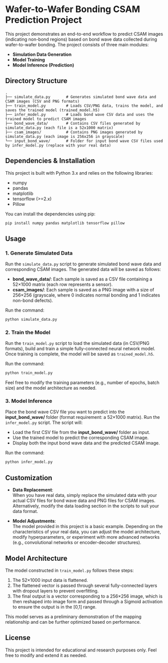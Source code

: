 # Wafer-to-Wafer Bonding CSAM Prediction Project

This project demonstrates an end-to-end workflow to predict CSAM images (indicating non-bond regions) based on bond wave data collected during wafer-to-wafer bonding. The project consists of three main modules:
- **Simulation Data Generation**
- **Model Training**
- **Model Inference (Prediction)**

## Directory Structure

```
.
├── simulate_data.py       # Generates simulated bond wave data and CSAM images (CSV and PNG formats)
├── train_model.py         # Loads CSV/PNG data, trains the model, and saves the trained model (trained_model.h5)
├── infer_model.py         # Loads bond wave CSV data and uses the trained model to predict CSAM images
├── bond_wave_data/        # Contains CSV files generated by simulate_data.py (each file is a 52x1000 matrix)
├── csam_images/           # Contains PNG images generated by simulate_data.py (each image is 256x256 in grayscale)
└── input_bond_wave/       # Folder for input bond wave CSV files used by infer_model.py (replace with your real data)
```

## Dependencies & Installation

This project is built with Python 3.x and relies on the following libraries:
- numpy
- pandas
- matplotlib
- tensorflow (>=2.x)
- Pillow

You can install the dependencies using pip:
```bash
pip install numpy pandas matplotlib tensorflow pillow
```

## Usage

### 1. Generate Simulated Data

Run the `simulate_data.py` script to generate simulated bond wave data and corresponding CSAM images. The generated data will be saved as follows:
- **bond_wave_data/**: Each sample is saved as a CSV file containing a 52×1000 matrix (each row represents a sensor).
- **csam_images/**: Each sample is saved as a PNG image with a size of 256×256 (grayscale, where 0 indicates normal bonding and 1 indicates non-bond defects).

Run the command:
```bash
python simulate_data.py
```

### 2. Train the Model

Run the `train_model.py` script to load the simulated data (in CSV/PNG formats), build and train a simple fully-connected neural network model. Once training is complete, the model will be saved as `trained_model.h5`.

Run the command:
```bash
python train_model.py
```

Feel free to modify the training parameters (e.g., number of epochs, batch size) and the model architecture as needed.

### 3. Model Inference

Place the bond wave CSV file you want to predict into the **input_bond_wave/** folder (format requirement: a 52×1000 matrix). Run the `infer_model.py` script. The script will:
- Load the first CSV file from the **input_bond_wave/** folder as input.
- Use the trained model to predict the corresponding CSAM image.
- Display both the input bond wave data and the predicted CSAM image.

Run the command:
```bash
python infer_model.py
```

## Customization

- **Data Replacement**:  
  When you have real data, simply replace the simulated data with your actual CSV files for bond wave data and PNG files for CSAM images. Alternatively, modify the data loading section in the scripts to suit your data format.

- **Model Adjustments**:  
  The model provided in this project is a basic example. Depending on the characteristics of your real data, you can adjust the model architecture, modify hyperparameters, or experiment with more advanced networks (e.g., convolutional networks or encoder-decoder structures).

## Model Architecture

The model constructed in `train_model.py` follows these steps:
1. The 52×1000 input data is flattened.
2. The flattened vector is passed through several fully-connected layers with dropout layers to prevent overfitting.
3. The final output is a vector corresponding to a 256×256 image, which is then reshaped into image form and passed through a Sigmoid activation to ensure the output is in the [0,1] range.

This model serves as a preliminary demonstration of the mapping relationship and can be further optimized based on performance.

## License

This project is intended for educational and research purposes only. Feel free to modify and extend it as needed.